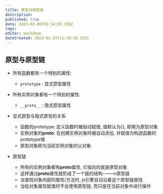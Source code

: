 ```yaml
---
title: 原型与原型链
description: 
published: true
date: 2023-03-06T03:14:59.138Z
tags: 
editor: markdown
dateCreated: 2023-02-25T11:30:18.157Z
---
```


## **原型与原型链**

* 所有函数都有一个特别的属性:

  * `prototype` : 显式原型属性
* 所有实例对象都有一个特别的属性:

  * `__proto__` : 隐式原型属性
* 显式原型与隐式原型的关系

  * 函数的prototype: 定义函数时被自动赋值, 值默认为{}, 即用为原型对象
  * 实例对象的**proto**: 在创建实例对象时被自动添加, 并赋值为构造函数的prototype值
  * 原型对象即为当前实例对象的父对象
* 原型链

  * 所有的实例对象都有**proto**属性, 它指向的就是原型对象
  * 这样通过**proto**属性就形成了一个链的结构---->原型链
  * 当查找对象内部的属性/方法时, js引擎自动沿着这个原型链查找
  * 当给对象属性赋值时不会使用原型链, 而只是在当前对象中进行操作